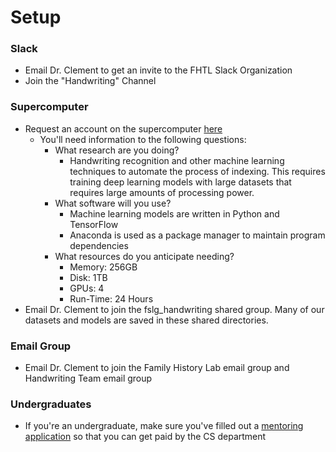 # Setup

### Slack

* Email Dr. Clement to get an invite to the FHTL Slack Organization
* Join the "Handwriting" Channel

### Supercomputer

* Request an account on the supercomputer [here](https://rc.byu.edu/account/create/)
    * You'll need information to the following questions:
        * What research are you doing?
            * Handwriting recognition and other machine learning techniques to automate the process of indexing.
	          This requires training deep learning models with large datasets that requires large amounts of
	          processing power.
	    *   What software will you use?
            * Machine learning models are written in Python and TensorFlow
	        * Anaconda is used as a package manager to maintain program dependencies
	    *   What resources do you anticipate needing?
            * Memory: 256GB
	        * Disk: 1TB
	        * GPUs: 4
	        * Run-Time: 24 Hours
* Email Dr. Clement to join the fslg_handwriting shared group. Many of our datasets and models are saved in these shared directories.

### Email Group

* Email Dr. Clement to join the Family History Lab email group and Handwriting Team email group

### Undergraduates

* If you're an undergraduate, make sure you've filled out a [mentoring application](https://mentoring.byu.edu/)
so that you can get paid by the CS department
